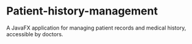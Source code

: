 # Patient-history-management
A JavaFX application for managing patient records and medical history, accessible by doctors.
